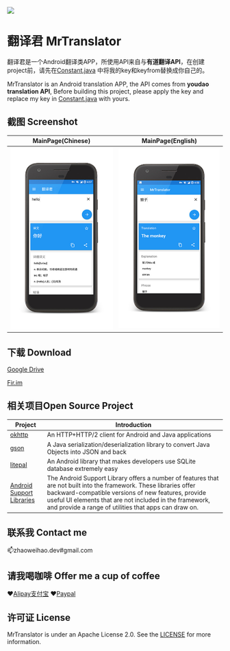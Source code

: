 ![](https://github.com/zhaoweihaoChina/MrTranslator/blob/master/app/src/main/res/mipmap-xxhdpi/ic_launcher.png)

# 翻译君 MrTranslator

翻译君是一个Android翻译类APP，所使用API来自与**有道翻译API**，在创建project前，请先在[Constant.java](https://github.com/zhaoweihaoChina/MrTranslator/blob/master/app/src/main/java/com/zhaoweihao/mrtranslator/constant/Constant.java) 中将我的key和keyfrom替换成你自己的。

MrTranslator is an Android translation  APP, the API comes from **youdao translation API**, Before building this project, please apply the key and replace my key in [Constant.java](https://github.com/zhaoweihaoChina/MrTranslator/blob/master/app/src/main/java/com/zhaoweihao/mrtranslator/constant/Constant.java)  with yours.

## 截图 Screenshot

|         MainPage(Chinese)         |           MainPage(English)           |
| :-------------------------------: | :-----------------------------------: |
| ![MainPage_cn](./screenshots/01.jpg) | ![MainPage_en](./screenshots/02.jpg) |

## 下载 Download

[Google Drive](https://drive.google.com/open?id=0B71gRUTypK2UZXhSNVZ3RXNQVnM)

[Fir.im](https://fir.im/1gwl)

## 相关项目Open Source Project

| Project                                  | Introduction                             |
| ---------------------------------------- | ---------------------------------------- |
| [okhttp](https://github.com/square/okhttp) | An HTTP+HTTP/2 client for Android and Java applications |
| [gson](https://github.com/google/gson)   | A Java serialization/deserialization library to convert Java Objects into JSON and back |
| [litepal](https://github.com/LitePalFramework/LitePal) | An Android library that makes developers use SQLite database extremely easy |
| [Android Support Libraries](https://developer.android.com/topic/libraries/support-library/index.html) | The Android Support Library offers a number of features that are not built into the framework. These libraries offer backward-compatible versions of new features, provide useful UI elements that are not included in the framework, and provide a range of utilities that apps can draw on. |



## 联系我 Contact me 

:mailbox:zhaoweihao.dev#gmail.com

## 请我喝咖啡 Offer me a cup of coffee

:heart:[Alipay支付宝](http://op4e089f0.bkt.clouddn.com/1512475882201.jpg)
:heart:[Paypal](https://www.paypal.me/zhaoweihao)

## 许可证 License

MrTranslator is under an Apache License 2.0. See the [LICENSE](LICENSE) for more information.

